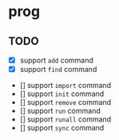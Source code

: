 # prog


## TODO

- [x] support `add` command
- [x] support `find` command
- [] support `import` command
- [] support `init` command
- [] support `remove` command
- [] support `run` command
- [] support `runall` command
- [] support `sync` command
